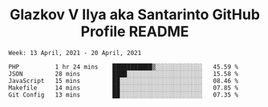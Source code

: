 <h1 align="center">Glazkov V Ilya aka Santarinto GitHub Profile README</h1>

<!--START_SECTION:waka-->
```text
Week: 13 April, 2021 - 20 April, 2021

PHP          1 hr 24 mins    ███████████▒░░░░░░░░░░░░░   45.59 % 
JSON         28 mins         ████░░░░░░░░░░░░░░░░░░░░░   15.58 % 
JavaScript   15 mins         ██░░░░░░░░░░░░░░░░░░░░░░░   08.46 % 
Makefile     14 mins         ██░░░░░░░░░░░░░░░░░░░░░░░   07.85 % 
Git Config   13 mins         ██░░░░░░░░░░░░░░░░░░░░░░░   07.35 % 
```
<!--END_SECTION:waka-->